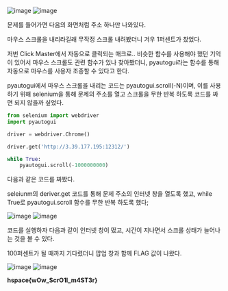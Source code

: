 ![image](https://github.com/Sunyoungs/writeup/assets/128673666/cb5d7b72-66a2-436a-b38f-1877be52c067) ![image](https://github.com/Sunyoungs/SWING/assets/128673666/8d630535-a4fe-4c5a-a12f-9e4616cda066)

문제를 들어가면 다음의 화면처럼 주소 하나만 나와있다.

마우스 스크롤을 내리라길래 무작정 스크롤 내려봤더니 겨우 1퍼센트가 찼었다.

저번 Click Master에서 자동으로 클릭되는 매크로.. 비슷한 함수를 사용해야 했던 기억이 있어서 마우스 스크롤도 관련 함수가 있나 찾아봤더니, pyautogui라는 함수를 통해 자동으로 마우스를 사용자 조종할 수 있다고 한다.

pyautogui에서 마우스 스크롤을 내리는 코드는 pyautogui.scroll(-N)이며, 이를 사용하기 위해 selenium을 통해 문제의 주소를 열고 스크롤을 무한 반복 하도록 코드를 짜면 되지 않을까 싶었다.

```python
from selenium import webdriver
import pyautogui

driver = webdriver.Chrome()

driver.get('http://3.39.177.195:12312/')

while True:
    pyautogui.scroll(-1000000000)
```

다음과 같은 코드를 짜봤다.

seleiunm의 deriver.get 코드를 통해 문제 주소의 인터넷 창을 열도록 했고, while True로 pyautogui.scroll 함수를 무한 반복 하도록 했다;

![image](https://github.com/Sunyoungs/SWING/assets/128673666/739e2e21-a78d-47e6-8171-ee68f9ff325b) ![image](https://github.com/Sunyoungs/SWING/assets/128673666/a41a5af1-e6a7-4c74-8c1d-15b4334cbc8f)

코드를 실행하자 다음과 같이 인터넷 창이 떴고, 시간이 지나면서 스크롤 상태가 늘어나는 것을 볼 수 있다.

100퍼센트가 될 때까지 기다렸더니 팝업 창과 함께 FLAG 값이 나왔다.

![image](https://github.com/Sunyoungs/SWING/assets/128673666/70790ce2-89e2-4216-aa1c-c580727658dc) ![image](https://github.com/Sunyoungs/SWING/assets/128673666/2666a1e7-5be6-4549-a799-3d20a71a773d)

**hspace{wOw_ScrO1l_m4ST3r}**
